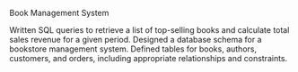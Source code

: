 Book Management System

Written SQL queries to retrieve a list of top-selling books and calculate total sales revenue for a given period.
Designed a database schema for a bookstore management system.
Defined tables for books, authors, customers, and orders, including appropriate relationships and constraints.
